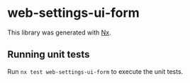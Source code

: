 # web-settings-ui-form

This library was generated with [Nx](https://nx.dev).

## Running unit tests

Run `nx test web-settings-ui-form` to execute the unit tests.
